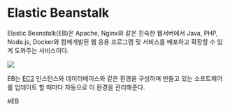 # Elastic Beanstalk
Elastic Beanstalk(EB)은 Apache, Nginx와 같은 친숙한 웹서버에서 Java, PHP, Node.js, Docker와 함께개발된 웹 응용 프로그램 및 서비스를 배포하고 확장할 수 있게 도와주는 서비스이다.

![](https://i.imgur.com/0uUWIvh.png)

EB는 [EC2](Amazon%20EC2) 인스턴스와 데이터베이스와 같은 환경을 구성하며 만들고 있는 소프트웨어를 업데이트 할 때마다 자동으로 이 환경을 관리해준다.

#EB
